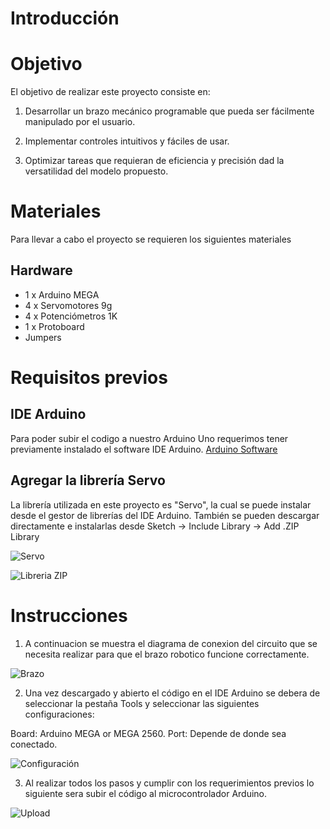 # Introducción


# Objetivo

El objetivo de realizar este proyecto consiste en: 

1. Desarrollar un brazo mecánico programable que pueda ser fácilmente manipulado por el usuario.

2. Implementar controles intuitivos y fáciles de usar.

3. Optimizar tareas que requieran de eficiencia y precisión dad la versatilidad del modelo propuesto.

# Materiales
Para llevar a cabo el proyecto se requieren los siguientes materiales
## Hardware
- 1 x Arduino MEGA
- 4 x Servomotores 9g
- 4 x Potenciómetros 1K
- 1 x Protoboard
- Jumpers

# Requisitos previos
## IDE Arduino
Para poder subir el codigo a nuestro Arduino Uno requerimos tener previamente instalado el software IDE Arduino.
[Arduino Software](https://www.arduino.cc/en/software)

## Agregar la librería Servo
La librería  utilizada en este proyecto es "Servo", la cual se puede instalar desde el gestor de librerías del IDE Arduino. También se pueden descargar directamente e instalarlas desde  Sketch -> Include Library -> Add .ZIP Library

![Servo](https://github.com/DanielChaparro82/Imagenes/blob/main/Captura%20de%20pantalla%202023-11-09%20044031.png?raw=true)

![Libreria ZIP](https://github.com/DanielChaparro82/SmartPill-Dispensador-de-pastillas-inteligente/assets/135756954/77bd9b17-445a-4f13-95e4-dc4bad0496f7)

# Instrucciones

1. A continuacion se muestra el diagrama de conexion del circuito que se necesita realizar para que el brazo robotico funcione correctamente.

![Brazo](https://github.com/DanielChaparro82/Imagenes/blob/main/Brazo.png?raw=true)

2. Una vez descargado y abierto el código en el IDE Arduino se debera de seleccionar la pestaña Tools y seleccionar las siguientes configuraciones:

Board: Arduino MEGA or MEGA 2560.
Port: Depende de donde sea conectado.

![Configuración](https://github.com/DanielChaparro82/Imagenes/blob/main/Captura%20de%20pantalla%202023-11-09%20043318.png?raw=true)

3. Al realizar todos los pasos y cumplir con los requerimientos previos lo siguiente sera subir el código al microcontrolador Arduino.

![Upload](https://github.com/DanielChaparro82/Brazo-robotico/assets/135756954/7f366195-b1bf-44e5-b1b1-d66d656ddd00)





